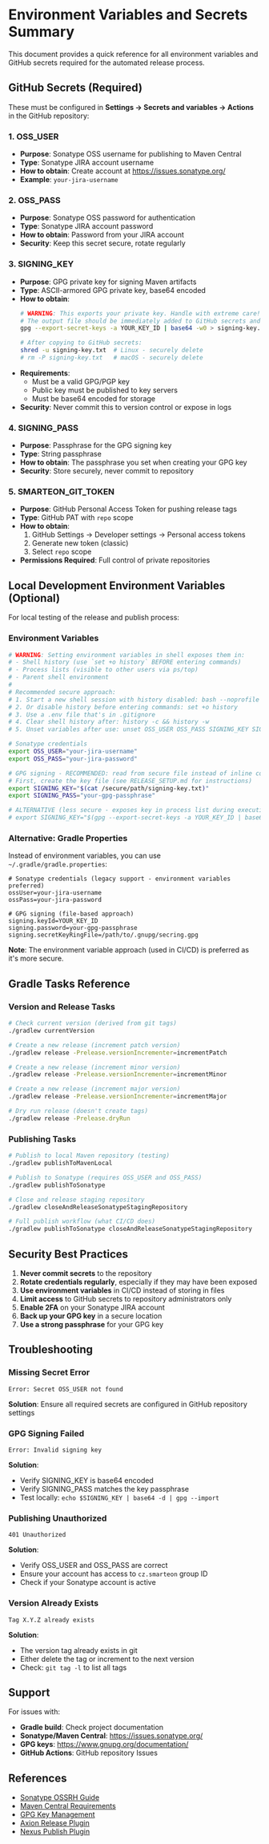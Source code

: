 # Environment Variables and Secrets Summary

This document provides a quick reference for all environment variables and GitHub secrets required for the automated release process.

## GitHub Secrets (Required)

These must be configured in **Settings → Secrets and variables → Actions** in the GitHub repository:

### 1. OSS_USER
- **Purpose**: Sonatype OSS username for publishing to Maven Central
- **Type**: Sonatype JIRA account username
- **How to obtain**: Create account at https://issues.sonatype.org/
- **Example**: `your-jira-username`

### 2. OSS_PASS
- **Purpose**: Sonatype OSS password for authentication
- **Type**: Sonatype JIRA account password
- **How to obtain**: Password from your JIRA account
- **Security**: Keep this secret secure, rotate regularly

### 3. SIGNING_KEY
- **Purpose**: GPG private key for signing Maven artifacts
- **Type**: ASCII-armored GPG private key, base64 encoded
- **How to obtain**: 
  ```bash
  # WARNING: This exports your private key. Handle with extreme care!
  # The output file should be immediately added to GitHub secrets and then securely deleted.
  gpg --export-secret-keys -a YOUR_KEY_ID | base64 -w0 > signing-key.txt
  
  # After copying to GitHub secrets:
  shred -u signing-key.txt  # Linux - securely delete
  # rm -P signing-key.txt   # macOS - securely delete
  ```
- **Requirements**: 
  - Must be a valid GPG/PGP key
  - Public key must be published to key servers
  - Must be base64 encoded for storage
- **Security**: Never commit this to version control or expose in logs

### 4. SIGNING_PASS
- **Purpose**: Passphrase for the GPG signing key
- **Type**: String passphrase
- **How to obtain**: The passphrase you set when creating your GPG key
- **Security**: Store securely, never commit to repository

### 5. SMARTEON_GIT_TOKEN
- **Purpose**: GitHub Personal Access Token for pushing release tags
- **Type**: GitHub PAT with `repo` scope
- **How to obtain**: 
  1. GitHub Settings → Developer settings → Personal access tokens
  2. Generate new token (classic)
  3. Select `repo` scope
- **Permissions Required**: Full control of private repositories

## Local Development Environment Variables (Optional)

For local testing of the release and publish process:

### Environment Variables

```bash
# WARNING: Setting environment variables in shell exposes them in:
# - Shell history (use `set +o history` BEFORE entering commands)
# - Process lists (visible to other users via ps/top)
# - Parent shell environment
#
# Recommended secure approach:
# 1. Start a new shell session with history disabled: bash --noprofile --norc -c "set +o history; bash"
# 2. Or disable history before entering commands: set +o history
# 3. Use a .env file that's in .gitignore
# 4. Clear shell history after: history -c && history -w
# 5. Unset variables after use: unset OSS_USER OSS_PASS SIGNING_KEY SIGNING_PASS

# Sonatype credentials
export OSS_USER="your-jira-username"
export OSS_PASS="your-jira-password"

# GPG signing - RECOMMENDED: read from secure file instead of inline command
# First, create the key file (see RELEASE_SETUP.md for instructions)
export SIGNING_KEY="$(cat /secure/path/signing-key.txt)"
export SIGNING_PASS="your-gpg-passphrase"

# ALTERNATIVE (less secure - exposes key in process list during execution):
# export SIGNING_KEY="$(gpg --export-secret-keys -a YOUR_KEY_ID | base64 -w0)"
```

### Alternative: Gradle Properties

Instead of environment variables, you can use `~/.gradle/gradle.properties`:

```properties
# Sonatype credentials (legacy support - environment variables preferred)
ossUser=your-jira-username
ossPass=your-jira-password

# GPG signing (file-based approach)
signing.keyId=YOUR_KEY_ID
signing.password=your-gpg-passphrase
signing.secretKeyRingFile=/path/to/.gnupg/secring.gpg
```

**Note**: The environment variable approach (used in CI/CD) is preferred as it's more secure.

## Gradle Tasks Reference

### Version and Release Tasks

```bash
# Check current version (derived from git tags)
./gradlew currentVersion

# Create a new release (increment patch version)
./gradlew release -Prelease.versionIncrementer=incrementPatch

# Create a new release (increment minor version)
./gradlew release -Prelease.versionIncrementer=incrementMinor

# Create a new release (increment major version)
./gradlew release -Prelease.versionIncrementer=incrementMajor

# Dry run release (doesn't create tags)
./gradlew release -Prelease.dryRun
```

### Publishing Tasks

```bash
# Publish to local Maven repository (testing)
./gradlew publishToMavenLocal

# Publish to Sonatype (requires OSS_USER and OSS_PASS)
./gradlew publishToSonatype

# Close and release staging repository
./gradlew closeAndReleaseSonatypeStagingRepository

# Full publish workflow (what CI/CD does)
./gradlew publishToSonatype closeAndReleaseSonatypeStagingRepository
```

## Security Best Practices

1. **Never commit secrets** to the repository
2. **Rotate credentials regularly**, especially if they may have been exposed
3. **Use environment variables** in CI/CD instead of storing in files
4. **Limit access** to GitHub secrets to repository administrators only
5. **Enable 2FA** on your Sonatype JIRA account
6. **Back up your GPG key** in a secure location
7. **Use a strong passphrase** for your GPG key

## Troubleshooting

### Missing Secret Error
```
Error: Secret OSS_USER not found
```
**Solution**: Ensure all required secrets are configured in GitHub repository settings

### GPG Signing Failed
```
Error: Invalid signing key
```
**Solution**: 
- Verify SIGNING_KEY is base64 encoded
- Verify SIGNING_PASS matches the key passphrase
- Test locally: `echo $SIGNING_KEY | base64 -d | gpg --import`

### Publishing Unauthorized
```
401 Unauthorized
```
**Solution**:
- Verify OSS_USER and OSS_PASS are correct
- Ensure your account has access to `cz.smarteon` group ID
- Check if your Sonatype account is active

### Version Already Exists
```
Tag X.Y.Z already exists
```
**Solution**:
- The version tag already exists in git
- Either delete the tag or increment to the next version
- Check: `git tag -l` to list all tags

## Support

For issues with:
- **Gradle build**: Check project documentation
- **Sonatype/Maven Central**: https://issues.sonatype.org/
- **GPG keys**: https://www.gnupg.org/documentation/
- **GitHub Actions**: GitHub repository Issues

## References

- [Sonatype OSSRH Guide](https://central.sonatype.org/publish/publish-guide/)
- [Maven Central Requirements](https://central.sonatype.org/publish/requirements/)
- [GPG Key Management](https://central.sonatype.org/publish/requirements/gpg/)
- [Axion Release Plugin](https://axion-release-plugin.readthedocs.io/)
- [Nexus Publish Plugin](https://github.com/gradle-nexus/publish-plugin)
